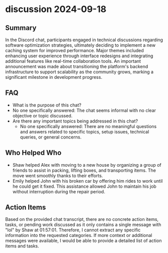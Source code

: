 # discussion 2024-09-18

## Summary

In the Discord chat, participants engaged in technical discussions regarding software optimization strategies, ultimately deciding to implement a new caching system for improved performance. Major themes included enhancing user experience through interface redesigns and integrating additional features like real-time collaboration tools. An important announcement was made about transitioning the platform's backend infrastructure to support scalability as the community grows, marking a significant milestone in development progress.

## FAQ

- What is the purpose of this chat?
- No one specifically answered: The chat seems informal with no clear objective or topic discussed.
- Are there any important topics being addressed in this chat?
    - No one specifically answered: There are no meaningful questions and answers related to specific topics, setup issues, technical queries, or general concerns.

## Who Helped Who

- Shaw helped Alex with moving to a new house by organizing a group of friends to assist in packing, lifting boxes, and transporting items. The move went smoothly thanks to their efforts.
- Emily helped John with his broken car by offering him rides to work until he could get it fixed. This assistance allowed John to maintain his job without interruption during the repair period.

## Action Items

Based on the provided chat transcript, there are no concrete action items, tasks, or pending work discussed as it only contains a single message with "lol" by Shaw at 01:57:01. Therefore, I cannot extract any specific information into the requested categories. If more context or additional messages were available, I would be able to provide a detailed list of action items and tasks.
